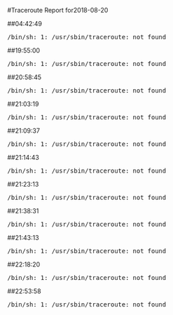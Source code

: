 #Traceroute Report for2018-08-20

##04:42:49

<p><pre><samp>/bin/sh: 1: /usr/sbin/traceroute: not found</samp></pre></p>

##19:55:00

<p><pre><samp>/bin/sh: 1: /usr/sbin/traceroute: not found</samp></pre></p>

##20:58:45

<p><pre><samp>/bin/sh: 1: /usr/sbin/traceroute: not found</samp></pre></p>

##21:03:19

<p><pre><samp>/bin/sh: 1: /usr/sbin/traceroute: not found</samp></pre></p>

##21:09:37

<p><pre><samp>/bin/sh: 1: /usr/sbin/traceroute: not found</samp></pre></p>

##21:14:43

<p><pre><samp>/bin/sh: 1: /usr/sbin/traceroute: not found</samp></pre></p>

##21:23:13

<p><pre><samp>/bin/sh: 1: /usr/sbin/traceroute: not found</samp></pre></p>

##21:38:31

<p><pre><samp>/bin/sh: 1: /usr/sbin/traceroute: not found</samp></pre></p>

##21:43:13

<p><pre><samp>/bin/sh: 1: /usr/sbin/traceroute: not found</samp></pre></p>

##22:18:20

<p><pre><samp>/bin/sh: 1: /usr/sbin/traceroute: not found</samp></pre></p>

##22:53:58

<p><pre><samp>/bin/sh: 1: /usr/sbin/traceroute: not found</samp></pre></p>

